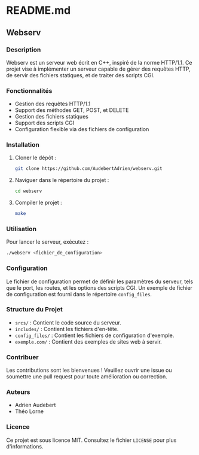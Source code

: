# README.md

## Webserv

### Description
Webserv est un serveur web écrit en C++, inspiré de la norme HTTP/1.1. Ce projet vise à implémenter un serveur capable de gérer des requêtes HTTP, de servir des fichiers statiques, et de traiter des scripts CGI.

### Fonctionnalités
- Gestion des requêtes HTTP/1.1
- Support des méthodes GET, POST, et DELETE
- Gestion des fichiers statiques
- Support des scripts CGI
- Configuration flexible via des fichiers de configuration

### Installation
1. Cloner le dépôt :
    ```sh
    git clone https://github.com/AudebertAdrien/webserv.git
    ```
2. Naviguer dans le répertoire du projet :
    ```sh
    cd webserv
    ```
3. Compiler le projet :
    ```sh
    make
    ```

### Utilisation
Pour lancer le serveur, exécutez :
```sh
./webserv <fichier_de_configuration>
```

### Configuration
Le fichier de configuration permet de définir les paramètres du serveur, tels que le port, les routes, et les options des scripts CGI. Un exemple de fichier de configuration est fourni dans le répertoire `config_files`.

### Structure du Projet
- `srcs/` : Contient le code source du serveur.
- `includes/` : Contient les fichiers d'en-tête.
- `config_files/` : Contient les fichiers de configuration d'exemple.
- `exemple.com/` : Contient des exemples de sites web à servir.

### Contribuer
Les contributions sont les bienvenues ! Veuillez ouvrir une issue ou soumettre une pull request pour toute amélioration ou correction.

### Auteurs
- Adrien Audebert
- Théo Lorne

### Licence
Ce projet est sous licence MIT. Consultez le fichier `LICENSE` pour plus d'informations.
